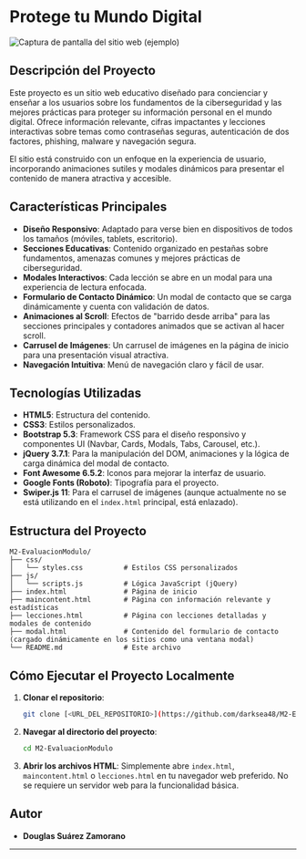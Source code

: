 # Protege tu Mundo Digital

![Captura de pantalla del sitio web (ejemplo)](https://i.postimg.cc/gkqZC533/screenshot-sitio.png)

## Descripción del Proyecto

Este proyecto es un sitio web educativo diseñado para concienciar y enseñar a los usuarios sobre los fundamentos de la ciberseguridad y las mejores prácticas para proteger su información personal en el mundo digital. Ofrece información relevante, cifras impactantes y lecciones interactivas sobre temas como contraseñas seguras, autenticación de dos factores, phishing, malware y navegación segura.

El sitio está construido con un enfoque en la experiencia de usuario, incorporando animaciones sutiles y modales dinámicos para presentar el contenido de manera atractiva y accesible.

## Características Principales

-   **Diseño Responsivo**: Adaptado para verse bien en dispositivos de todos los tamaños (móviles, tablets, escritorio).
-   **Secciones Educativas**: Contenido organizado en pestañas sobre fundamentos, amenazas comunes y mejores prácticas de ciberseguridad.
-   **Modales Interactivos**: Cada lección se abre en un modal para una experiencia de lectura enfocada.
-   **Formulario de Contacto Dinámico**: Un modal de contacto que se carga dinámicamente y cuenta con validación de datos.
-   **Animaciones al Scroll**: Efectos de "barrido desde arriba" para las secciones principales y contadores animados que se activan al hacer scroll.
-   **Carrusel de Imágenes**: Un carrusel de imágenes en la página de inicio para una presentación visual atractiva.
-   **Navegación Intuitiva**: Menú de navegación claro y fácil de usar.

## Tecnologías Utilizadas

-   **HTML5**: Estructura del contenido.
-   **CSS3**: Estilos personalizados.
-   **Bootstrap 5.3**: Framework CSS para el diseño responsivo y componentes UI (Navbar, Cards, Modals, Tabs, Carousel, etc.).
-   **jQuery 3.7.1**: Para la manipulación del DOM, animaciones y la lógica de carga dinámica del modal de contacto.
-   **Font Awesome 6.5.2**: Iconos para mejorar la interfaz de usuario.
-   **Google Fonts (Roboto)**: Tipografía para el proyecto.
-   **Swiper.js 11**: Para el carrusel de imágenes (aunque actualmente no se está utilizando en el `index.html` principal, está enlazado).

## Estructura del Proyecto

```
M2-EvaluacionModulo/
├── css/
│   └── styles.css          # Estilos CSS personalizados
├── js/
│   └── scripts.js          # Lógica JavaScript (jQuery)
├── index.html              # Página de inicio
├── maincontent.html        # Página con información relevante y estadísticas
├── lecciones.html          # Página con lecciones detalladas y modales de contenido
├── modal.html              # Contenido del formulario de contacto (cargado dinámicamente en los sitios como una ventana modal)
└── README.md               # Este archivo
```

## Cómo Ejecutar el Proyecto Localmente

1.  **Clonar el repositorio**:
    ```bash
    git clone [<URL_DEL_REPOSITORIO>](https://github.com/darksea48/M2-Evaluacion-Modulo)
    ```
2.  **Navegar al directorio del proyecto**:
    ```bash
    cd M2-EvaluacionModulo
    ```
3.  **Abrir los archivos HTML**: Simplemente abre `index.html`, `maincontent.html` o `lecciones.html` en tu navegador web preferido. No se requiere un servidor web para la funcionalidad básica.

## Autor

-   **Douglas Suárez Zamorano**

---
